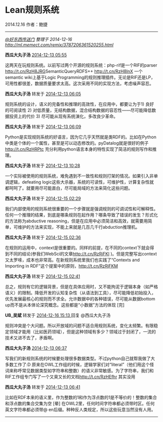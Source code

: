 # Lean规则系统

2014.12.16   作者：鲍捷

***

*[@好东西传送门](http://www.weibo.com/haoawesome/) 整理于 2014-12-16 http://ml.memect.com/remix/3787206361520255.html*

**西瓜大丸子汤**   [2014-12-13 05:55](http://www.weibo.com/1932835417/BAAmxarGM)

这两天在玩规则系统。以前写过两个开源的规则系统：php-rif是一个RIF的parser <http://t.cn/RzH8JRG>SemanticQueryRDFS++ <http://t.cn/RzH8InX> 一个semantic wiki上基于Logic Programming的规则推理插件。无论是RIF还是LP，可用性都很差，数据质量要求太高。这次采用不同的实现方法，考虑噪声容忍。

**西瓜大丸子汤** 转发于 [2014-12-13 06:05](http://www.weibo.com/1932835417/BAAqBdGEO)

规则系统的设计，语义的完备性和推理的高效性，在应用中，都要让为于1) 良好的可阅读性 2) 对低质量，无结构数据，混合结构数据的容忍性——尽可能降低数据投资上的代价 3) 尽可能从现有系统演化，多改良少革命。

**西瓜大丸子汤** 转发于 [2014-12-13 06:09](http://www.weibo.com/1932835417/BAAsln61l)

Python是实现规则系统的好语言，因为它几乎天然就是类RDF的。比如在Python中类是个体的一个属性，甚至是可以动态修改的。pyDatalog就是很好的例子 <http://t.cn/RzHRPtc> 充分利用python语言本身的特性实现了简洁的规则写作和推理。

**西瓜大丸子汤** 转发于 [2014-12-13 10:28](http://www.weibo.com/1932835417/BAC9tE2Cv)

一个实际被使用的规则系统，难免遇到不一致性和规则打架的情况。如果引入非单调逻辑，defeating logic这些大杀器，系统的可读性，可维护性，计算复杂性就都呵呵了。就要用尽可能直白，尽可能局域的方法来简化这些问题。

**西瓜大丸子汤** 转发于 [2014-12-15 02:29](http://www.weibo.com/1932835417/BARROwNoD)

我们内部使用的规则系统很重要的一个步骤就是强调规则的可调试性和可解释性。任何一个推理的结果，到底是哪条规则在起作用？哪条导致了错误的发生？形式化的方法称为abductive reasoning，但是在应用中必须简洁和高效，就需要用简单，可维护的方法来实现，不能上来就是几百几千行abduction推理机。

**西瓜大丸子汤** 转发于 [2014-12-15 02:36](http://www.weibo.com/1932835417/BARUXgRft)

在规则的运用中，context是很重要的。同样的前提，在不同的context下就会得到不同的结论(参我们WebSci的文章<http://t.cn/RzRjFKI> )。但是完整写出context又太罗嗦，成本也非常高。在新规则系统里我们也实践了“Contexts and Importing in RDF”这个提案中的原则，<http://t.cn/RzRjFKM>

**西瓜大丸子汤** 转发于 [2014-12-15 02:41](http://www.weibo.com/1932835417/BARWSlWEv)

总之，规则有它的逻辑背景，但是在具体应用时，又不能拘泥于逻辑本身（如严格语义）的限制。降低开发的认知复杂性（从语法到工具），尽可能降低初始投入，优先发展最核心的规则而不求全。允许数据中的各种错误，尽可能从数据bottom up而不是从本体论深究概念。这些都是“小数据”方法的体现 [完]

**UB_吴斌** 转发于 [2014-12-16 15:13 ](http://www.weibo.com/1956211063/BB6iDvEuV) 回复 @西瓜大丸子汤

规则冲突是个大问题。所以开放域的问题不适合用规则系统，变化太频繁。有限稳定领域才能用（比如医药领域），但是这种领域有多少？领域过于封闭了，一流的技术又进不去了，矛盾啊。

**西瓜大丸子汤**   [2014-12-13 06:37](http://www.weibo.com/1932835417/BAADq6nuf)

写我们的新规则系统的时候要处理很多数据类型。不过python自己就帮我做了大多数工作了:D 原来在OWL工作组的时候，逻辑学家们对“literal”（他们用这个怪词来称呼常见数据类型如字符串和整数）的语义非常敏感。为了字符串，我们和RIF工作组专门写了一个又臭又长的文档<http://t.cn/RzHEfhr> 其实没用

**西瓜大丸子汤** 转发于 [2014-12-13 06:41](http://www.weibo.com/1932835417/BAAF7gULD)

比如在RDF本来的语义里，作为整数的1和作为浮点数的1是不等价的！整数的集合和浮点数的集合交集为空 [晕] 在OWL2里，任何时间字符串都必须带时区。任何英文字符串都必须带@ en后缀。种种反人类规定，所以这些玩意当然没有人用。

***

